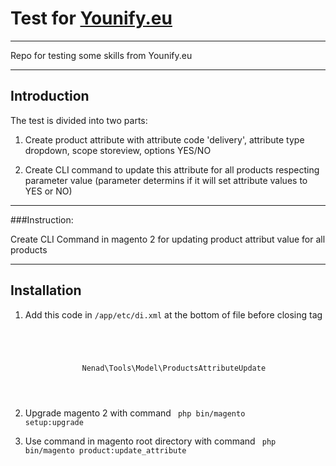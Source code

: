 # Test for [Younify.eu](http://www.younify.eu)
--------------

Repo for testing some skills from Younify.eu

--------------
## Introduction

The test is divided into two parts:
1. Create product attribute with attribute code 'delivery', attribute type dropdown, scope storeview, options YES/NO

2. Create CLI command to update this attribute for all products
respecting parameter value (parameter determins if it will set
attribute values to YES or NO)

--------------
###Instruction:

Create CLI Command in magento 2 for updating product attribut value for all products

--------------
## Installation

1. Add this code in <code>/app/etc/di.xml</code> at the bottom of file before </config> closing tag

<code>
        <type name="Magento\Framework\Console\CommandList">
        <arguments>
            <argument name="commands" xsi:type="array">
                <item name="update_attribute" xsi:type="object">Nenad\Tools\Model\ProductsAttributeUpdate</item>
            </argument>
        </arguments>
    </type>
</code>

2. Upgrade magento 2 with command 
    <code>
        php bin/magento setup:upgrade
    </code>

3. Use command in magento root directory with command 
    <code>
        php bin/magento product:update_attribute
    </code>
